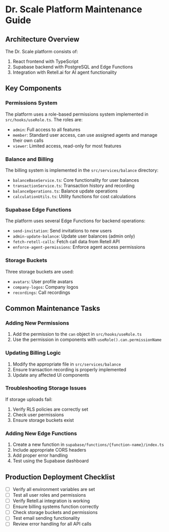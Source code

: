 
# Dr. Scale Platform Maintenance Guide

## Architecture Overview

The Dr. Scale platform consists of:

1. React frontend with TypeScript
2. Supabase backend with PostgreSQL and Edge Functions
3. Integration with Retell.ai for AI agent functionality

## Key Components

### Permissions System

The platform uses a role-based permissions system implemented in `src/hooks/useRole.ts`. The roles are:

- `admin`: Full access to all features
- `member`: Standard user access, can use assigned agents and manage their own calls
- `viewer`: Limited access, read-only for most features

### Balance and Billing

The billing system is implemented in the `src/services/balance` directory:

- `balanceBaseService.ts`: Core functionality for user balances
- `transactionService.ts`: Transaction history and recording
- `balanceOperations.ts`: Balance update operations
- `calculationUtils.ts`: Utility functions for cost calculations

### Supabase Edge Functions

The platform uses several Edge Functions for backend operations:

- `send-invitation`: Send invitations to new users
- `admin-update-balance`: Update user balances (admin only)
- `fetch-retell-calls`: Fetch call data from Retell API
- `enforce-agent-permissions`: Enforce agent access permissions

### Storage Buckets

Three storage buckets are used:

- `avatars`: User profile avatars
- `company-logos`: Company logos
- `recordings`: Call recordings

## Common Maintenance Tasks

### Adding New Permissions

1. Add the permission to the `can` object in `src/hooks/useRole.ts`
2. Use the permission in components with `useRole().can.permissionName`

### Updating Billing Logic

1. Modify the appropriate file in `src/services/balance`
2. Ensure transaction recording is properly implemented
3. Update any affected UI components

### Troubleshooting Storage Issues

If storage uploads fail:

1. Verify RLS policies are correctly set
2. Check user permissions
3. Ensure storage buckets exist

### Adding New Edge Functions

1. Create a new function in `supabase/functions/{function-name}/index.ts`
2. Include appropriate CORS headers
3. Add proper error handling
4. Test using the Supabase dashboard

## Production Deployment Checklist

- [ ] Verify all environment variables are set
- [ ] Test all user roles and permissions
- [ ] Verify Retell.ai integration is working
- [ ] Ensure billing systems function correctly
- [ ] Check storage buckets and permissions
- [ ] Test email sending functionality
- [ ] Review error handling for all API calls

